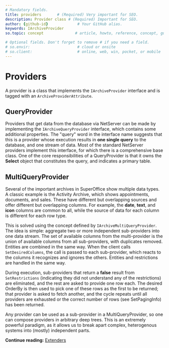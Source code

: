 ```yaml
---
# Mandatory fields.
title: providers       # (Required) Very important for SEO.
description: Provider class # (Required) Important for SEO.
author: {github-id}             # Your GitHub alias.
keywords: IArchiveProvider
so.topic: concept              # article, howto, reference, concept, guide

# Optional fields. Don't forget to remove # if you need a field.
# so.envir:                     # cloud or onsite
# so.client:                    # online, web, win, pocket, or mobile
---
```


# Providers

A provider is a class that implements the `IArchiveProvider` interface and is tagged with an `ArchiveProviderAttribute`.

## QueryProvider

Providers that get data from the database via NetServer can be made by implementing the `IArchiveQueryProvider` interface, which contains some additional properties. The "query" word in the interface name suggests that this is a provider whose execution results in **one single query** to the database, and one stream of data. Most of the standard NetServer providers implement this interface, for which there is a comprehensive base class. One of the core responsibilities of a QueryProvider is that it owns the **Select** object that constitutes the query, and indicates a primary table.

## MultiQueryProvider

Several of the important archives in SuperOffice show multiple data types. A classic example is the Activity Archive, which shows appointments, documents, and sales. These have different but overlapping sources and offer different but overlapping columns. For example, the **date**, **text**, and **icon** columns are common to all, while the source of data for each column is different for each row type.

This is solved using the concept defined by `IArchiveMultiQueryProvider`. The idea is simple: aggregate two or more independent sub-providers into one data stream. The set of available columns from the multi-provider is the union of available columns from all sub-providers, with duplicates removed. Entities are combined in the same way. When the client calls `SetDesiredColumns`, the call is passed to each sub-provider, which reacts to the columns it recognizes and ignores the others. Entities and restrictions are handled in the same way.

During execution, sub-providers that return a **false** result from `SetRestrictions` (indicating they did not understand any of the restrictions) are eliminated, and the rest are asked to provide one row each. The desired OrderBy is then used to pick one of these rows as the first to be returned; that provider is asked to fetch another, and the cycle repeats until all providers are exhausted or the correct number of rows (see SetPagingInfo) has been returned.

Any provider can be used as a sub-provider in a MultiQueryProvider, so one can compose providers in arbitrary deep trees. This is an extremely powerful paradigm, as it allows us to break apart complex, heterogenous systems into (mostly) independent parts.

**Continue reading:** [Extenders][1]

<!-- Referenced links -->
[1]: extenders.md
